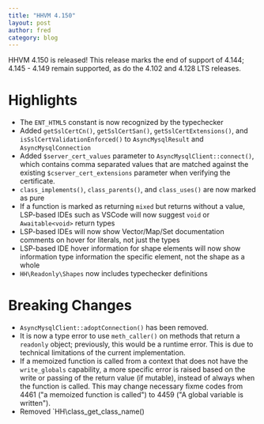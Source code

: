 ```yaml
---
title: "HHVM 4.150"
layout: post
author: fred
category: blog
---
```


HHVM 4.150 is released! This release marks the end of support of 4.144;
4.145 - 4.149 remain supported, as do the 4.102 and 4.128 LTS releases.

# Highlights

- The `ENT_HTML5` constant is now recognized by the typechecker
- Added `getSslCertCn()`, `getSslCertSan()`, `getSslCertExtensions()`, and
  `isSslCertValidationEnforced()` to `AsyncMysqlResult` and
  `AsyncMysqlConnection`
- Added `$server_cert_values` parameter to `AsyncMysqlClient::connect()`, which
  contains comma separated values that are matched against the existing
  `$cserver_cert_extensions` parameter when verifying the certificate.
- `class_implements()`, `class_parents()`, and `class_uses()` are now marked
  as pure
- If a function is marked as returning `mixed` but returns without a value,
  LSP-based IDEs such as VSCode will now suggest `void` or `Awaitable<void>`
  return types
- LSP-based IDEs will now show Vector/Map/Set documentation comments on hover
  for literals, not just the types
- LSP-based IDE hover information for shape elements will now show information
  type information the specific element, not the shape as a whole
- `HH\Readonly\Shapes` now includes typechecker definitions

# Breaking Changes

- `AsyncMysqlClient::adoptConnection()` has been removed.
- It is now a type error to use `meth_caller()` on methods that return a
  `readonly` object; previously, this would be a runtime error. This is due to
  technical limitations of the current implementation.
- If a memoized function is called from a context that does not have the
  `write_globals` capability, a more specific error is raised based on the write
  or passing of the return value (if mutable), instead of always when the
  function is called. This may change necessary fixme codes from 4461 ("a
  memoized function is called") to 4459 ("A global variable is written").
- Removed `HH\class_get_class_name()
